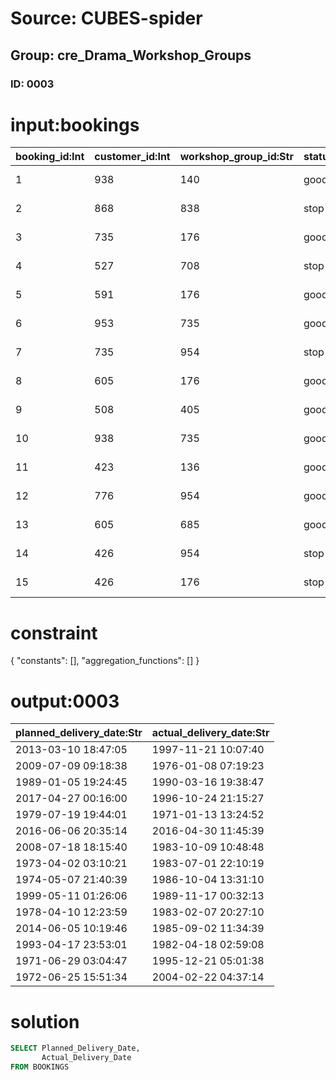 # Source: CUBES-spider
## Group: cre_Drama_Workshop_Groups
### ID: 0003

# input:bookings

| booking_id:Int | customer_id:Int | workshop_group_id:Str | status_code:Str | store_id:Int | order_date:Str | planned_delivery_date:Str | actual_delivery_date:Str | other_order_details:Str |
|---|---|---|---|---|---|---|---|---|
| 1 | 938 | 140 | good | 8 | 2016-12-12 10:43:01 | 2013-03-10 18:47:05 | 1997-11-21 10:07:40 | nan |
| 2 | 868 | 838 | stop | 7 | 1976-08-20 00:33:08 | 2009-07-09 09:18:38 | 1976-01-08 07:19:23 | nan |
| 3 | 735 | 176 | good | 9 | 1975-11-23 06:28:47 | 1989-01-05 19:24:45 | 1990-03-16 19:38:47 | nan |
| 4 | 527 | 708 | stop | 6 | 1995-02-02 15:52:57 | 2017-04-27 00:16:00 | 1996-10-24 21:15:27 | nan |
| 5 | 591 | 176 | good | 9 | 1995-05-10 14:49:47 | 1979-07-19 19:44:01 | 1971-01-13 13:24:52 | nan |
| 6 | 953 | 735 | good | 1 | 1992-11-26 18:11:10 | 2016-06-06 20:35:14 | 2016-04-30 11:45:39 | nan |
| 7 | 735 | 954 | stop | 4 | 1975-12-30 14:12:32 | 2008-07-18 18:15:40 | 1983-10-09 10:48:48 | nan |
| 8 | 605 | 176 | good | 2 | 1992-05-11 23:22:41 | 1973-04-02 03:10:21 | 1983-07-01 22:10:19 | nan |
| 9 | 508 | 405 | good | 4 | 1971-05-11 06:53:01 | 1974-05-07 21:40:39 | 1986-10-04 13:31:10 | nan |
| 10 | 938 | 735 | good | 4 | 1982-05-19 05:37:51 | 1999-05-11 01:26:06 | 1989-11-17 00:32:13 | nan |
| 11 | 423 | 136 | good | 4 | 1991-10-11 17:24:15 | 1978-04-10 12:23:59 | 1983-02-07 20:27:10 | nan |
| 12 | 776 | 954 | good | 5 | 1984-12-17 12:53:51 | 2014-06-05 10:19:46 | 1985-09-02 11:34:39 | nan |
| 13 | 605 | 685 | good | 6 | 1996-09-14 10:17:55 | 1993-04-17 23:53:01 | 1982-04-18 02:59:08 | nan |
| 14 | 426 | 954 | stop | 6 | 2007-08-05 15:46:29 | 1971-06-29 03:04:47 | 1995-12-21 05:01:38 | nan |
| 15 | 426 | 176 | stop | 8 | 1976-10-24 07:40:47 | 1972-06-25 15:51:34 | 2004-02-22 04:37:14 | nan |

# constraint

{
  "constants": [],
  "aggregation_functions": []
}

# output:0003

| planned_delivery_date:Str | actual_delivery_date:Str |
|---|---|
| 2013-03-10 18:47:05 | 1997-11-21 10:07:40 |
| 2009-07-09 09:18:38 | 1976-01-08 07:19:23 |
| 1989-01-05 19:24:45 | 1990-03-16 19:38:47 |
| 2017-04-27 00:16:00 | 1996-10-24 21:15:27 |
| 1979-07-19 19:44:01 | 1971-01-13 13:24:52 |
| 2016-06-06 20:35:14 | 2016-04-30 11:45:39 |
| 2008-07-18 18:15:40 | 1983-10-09 10:48:48 |
| 1973-04-02 03:10:21 | 1983-07-01 22:10:19 |
| 1974-05-07 21:40:39 | 1986-10-04 13:31:10 |
| 1999-05-11 01:26:06 | 1989-11-17 00:32:13 |
| 1978-04-10 12:23:59 | 1983-02-07 20:27:10 |
| 2014-06-05 10:19:46 | 1985-09-02 11:34:39 |
| 1993-04-17 23:53:01 | 1982-04-18 02:59:08 |
| 1971-06-29 03:04:47 | 1995-12-21 05:01:38 |
| 1972-06-25 15:51:34 | 2004-02-22 04:37:14 |

# solution

```sql
SELECT Planned_Delivery_Date,
       Actual_Delivery_Date
FROM BOOKINGS
```
